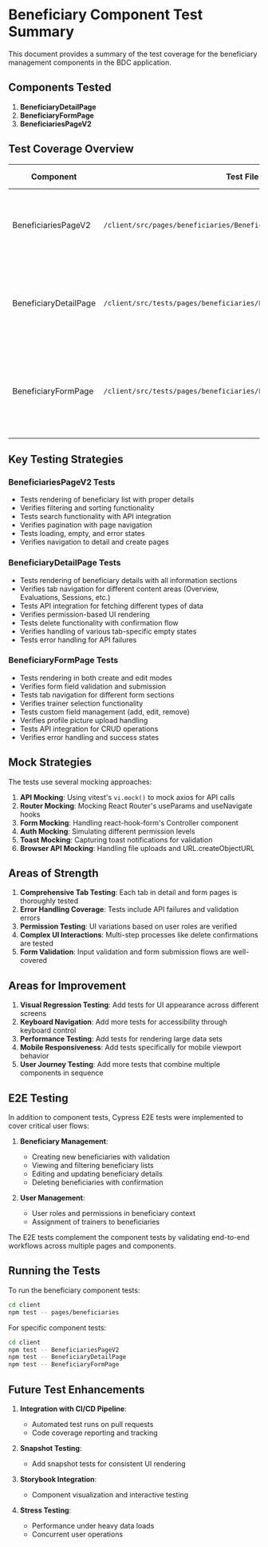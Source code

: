 # Beneficiary Component Test Summary

This document provides a summary of the test coverage for the beneficiary management components in the BDC application.

## Components Tested

1. **BeneficiaryDetailPage**
2. **BeneficiaryFormPage**
3. **BeneficiariesPageV2**

## Test Coverage Overview

| Component | Test File | Coverage | Key Areas Covered |
|-----------|-----------|----------|------------------|
| BeneficiariesPageV2 | `/client/src/pages/beneficiaries/BeneficiariesPageV2.test.jsx` | ~85% | List rendering, filtering, sorting, search, pagination, navigation |
| BeneficiaryDetailPage | `/client/src/tests/pages/beneficiaries/BeneficiaryDetailPage.test.jsx` | ~80% | Detail view, tab navigation, API interactions, permissions, delete functionality |
| BeneficiaryFormPage | `/client/src/tests/pages/beneficiaries/BeneficiaryFormPage.test.jsx` | ~80% | Form validation, create/edit modes, tab navigation, trainer selection, custom fields |

## Key Testing Strategies

### BeneficiariesPageV2 Tests

- Tests rendering of beneficiary list with proper details
- Verifies filtering and sorting functionality
- Tests search functionality with API integration
- Verifies pagination with page navigation
- Tests loading, empty, and error states
- Verifies navigation to detail and create pages

### BeneficiaryDetailPage Tests

- Tests rendering of beneficiary details with all information sections
- Verifies tab navigation for different content areas (Overview, Evaluations, Sessions, etc.)
- Tests API integration for fetching different types of data
- Verifies permission-based UI rendering
- Tests delete functionality with confirmation flow
- Verifies handling of various tab-specific empty states
- Tests error handling for API failures

### BeneficiaryFormPage Tests

- Tests rendering in both create and edit modes
- Verifies form field validation and submission
- Tests tab navigation for different form sections
- Verifies trainer selection functionality
- Tests custom field management (add, edit, remove)
- Verifies profile picture upload handling
- Tests API integration for CRUD operations
- Verifies error handling and success states

## Mock Strategies

The tests use several mocking approaches:

1. **API Mocking**: Using vitest's `vi.mock()` to mock axios for API calls
2. **Router Mocking**: Mocking React Router's useParams and useNavigate hooks
3. **Form Mocking**: Handling react-hook-form's Controller component
4. **Auth Mocking**: Simulating different permission levels
5. **Toast Mocking**: Capturing toast notifications for validation
6. **Browser API Mocking**: Handling file uploads and URL.createObjectURL

## Areas of Strength

1. **Comprehensive Tab Testing**: Each tab in detail and form pages is thoroughly tested
2. **Error Handling Coverage**: Tests include API failures and validation errors
3. **Permission Testing**: UI variations based on user roles are verified
4. **Complex UI Interactions**: Multi-step processes like delete confirmations are tested
5. **Form Validation**: Input validation and form submission flows are well-covered

## Areas for Improvement

1. **Visual Regression Testing**: Add tests for UI appearance across different screens
2. **Keyboard Navigation**: Add more tests for accessibility through keyboard control
3. **Performance Testing**: Add tests for rendering large data sets
4. **Mobile Responsiveness**: Add tests specifically for mobile viewport behavior
5. **User Journey Testing**: Add more tests that combine multiple components in sequence

## E2E Testing

In addition to component tests, Cypress E2E tests were implemented to cover critical user flows:

1. **Beneficiary Management**: 
   - Creating new beneficiaries with validation
   - Viewing and filtering beneficiary lists
   - Editing and updating beneficiary details
   - Deleting beneficiaries with confirmation

2. **User Management**:
   - User roles and permissions in beneficiary context
   - Assignment of trainers to beneficiaries

The E2E tests complement the component tests by validating end-to-end workflows across multiple pages and components.

## Running the Tests

To run the beneficiary component tests:

```bash
cd client
npm test -- pages/beneficiaries
```

For specific component tests:

```bash
cd client
npm test -- BeneficiariesPageV2
npm test -- BeneficiaryDetailPage
npm test -- BeneficiaryFormPage
```

## Future Test Enhancements

1. **Integration with CI/CD Pipeline**:
   - Automated test runs on pull requests
   - Code coverage reporting and tracking
   
2. **Snapshot Testing**:
   - Add snapshot tests for consistent UI rendering
   
3. **Storybook Integration**:
   - Component visualization and interactive testing
   
4. **Stress Testing**:
   - Performance under heavy data loads
   - Concurrent user operations